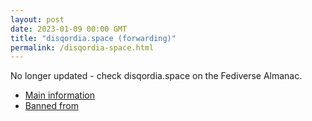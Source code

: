 ```yaml
---
layout: post
date: 2023-01-09 00:00 GMT
title: "disqordia.space (forwarding)"
permalink: /disqordia-space.html
---
```


No longer updated - check disqordia.space on the Fediverse Almanac.

* [Main information](https://www.fediversealmanac.com/api/v1/instances/disqordia.space)
* [Banned from](https://www.fediversealmanac.com/api/v1/instances/disqordia.space/banned_from)


